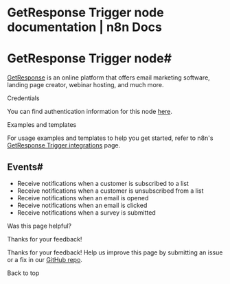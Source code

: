 # GetResponse Trigger node documentation | n8n Docs

[ ](https://github.com/n8n-io/n8n-docs/edit/main/docs/integrations/builtin/trigger-nodes/n8n-nodes-base.getresponsetrigger.md "Edit this page")

# GetResponse Trigger node#

[GetResponse](https://www.getresponse.com/) is an online platform that offers email marketing software, landing page creator, webinar hosting, and much more.

Credentials

You can find authentication information for this node [here](../../credentials/getresponse/).

Examples and templates

For usage examples and templates to help you get started, refer to n8n's [GetResponse Trigger integrations](https://n8n.io/integrations/getresponse-trigger/) page.

## Events#

  * Receive notifications when a customer is subscribed to a list
  * Receive notifications when a customer is unsubscribed from a list
  * Receive notifications when an email is opened
  * Receive notifications when an email is clicked
  * Receive notifications when a survey is submitted

Was this page helpful? 

Thanks for your feedback! 

Thanks for your feedback! Help us improve this page by submitting an issue or a fix in our [GitHub repo](https://github.com/n8n-io/n8n-docs). 

Back to top